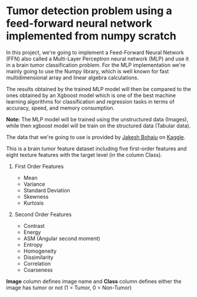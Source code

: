 # Tumor detection problem using a feed-forward neural network implemented from numpy scratch

In this project, we're going to implement a Feed-Forward Neural Network (FFN) also called a Multi-Layer Perceptron neural network (MLP) and use it in a brain tumor classification problem. For the MLP implementation we're mainly going to use the Numpy library, which is well known for fast multidimensional array and linear algebra calculations.

The results obtained by the trained MLP model will then be compared to the ones obtained by an Xgboost model which is one of the best machine learning algorithms for classification and regression tasks in terms of accuracy, speed, and memory consumption.

**Note:** The MLP model will be trained using the unstructured data (Images), while then xgboost model will be train on the structured data (Tabular data).

The data that we're going to use is provided by [Jakesh Bohaju](https://www.kaggle.com/jakeshbohaju) on [Kaggle](https://www.kaggle.com/jakeshbohaju/brain-tumor).

This is a brain tumor feature dataset including five first-order features and eight texture features with the target level (in the column Class).

1. First Order Features
    - Mean
    - Variance
    - Standard Deviation
    - Skewness
    - Kurtosis


2. Second Order Features
    - Contrast
    - Energy
    - ASM (Angular second moment)
    - Entropy
    - Homogeneity
    - Dissimilarity
    - Correlation
    - Coarseness

**Image** column defines image name and **Class** column defines either the image has tumor or not (1 = Tumor, 0 = Non-Tumor)
